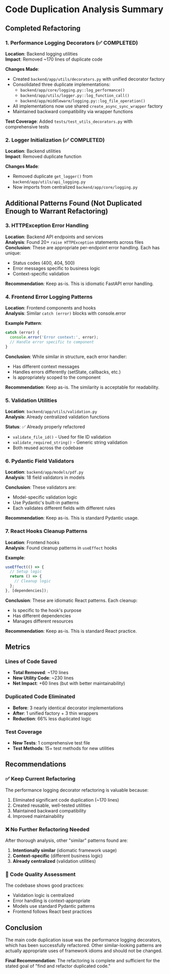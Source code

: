 # Code Duplication Analysis Summary

## Completed Refactoring

### 1. Performance Logging Decorators (✅ COMPLETED)
**Location**: Backend logging utilities  
**Impact**: Removed ~170 lines of duplicate code

**Changes Made**:
- Created `backend/app/utils/decorators.py` with unified decorator factory
- Consolidated three duplicate implementations:
  - `backend/app/core/logging.py::log_performance()`
  - `backend/app/utils/logger.py::log_function_call()`
  - `backend/app/middleware/logging.py::log_file_operation()`
- All implementations now use shared `create_async_sync_wrapper` factory
- Maintained backward compatibility via wrapper functions

**Test Coverage**: Added `tests/test_utils_decorators.py` with comprehensive tests

### 2. Logger Initialization (✅ COMPLETED)
**Location**: Backend utilities  
**Impact**: Removed duplicate function

**Changes Made**:
- Removed duplicate `get_logger()` from `backend/app/utils/api_logging.py`
- Now imports from centralized `backend/app/core/logging.py`

## Additional Patterns Found (Not Duplicated Enough to Warrant Refactoring)

### 3. HTTPException Error Handling
**Location**: Backend API endpoints and services  
**Analysis**: Found 20+ `raise HTTPException` statements across files
**Conclusion**: These are appropriate per-endpoint error handling. Each has unique:
- Status codes (400, 404, 500)
- Error messages specific to business logic
- Context-specific validation

**Recommendation**: Keep as-is. This is idiomatic FastAPI error handling.

### 4. Frontend Error Logging Patterns
**Location**: Frontend components and hooks  
**Analysis**: Similar `catch (error)` blocks with console.error

**Example Pattern**:
```javascript
catch (error) {
  console.error('Error context:', error);
  // Handle error specific to component
}
```

**Conclusion**: While similar in structure, each error handler:
- Has different context messages
- Handles errors differently (setState, callbacks, etc.)
- Is appropriately scoped to the component

**Recommendation**: Keep as-is. The similarity is acceptable for readability.

### 5. Validation Utilities
**Location**: `backend/app/utils/validation.py`  
**Analysis**: Already centralized validation functions

**Status**: ✅ Already properly refactored
- `validate_file_id()` - Used for file ID validation
- `validate_required_string()` - Generic string validation
- Both reused across the codebase

### 6. Pydantic Field Validators
**Location**: `backend/app/models/pdf.py`  
**Analysis**: 18 field validators in models

**Conclusion**: These validators are:
- Model-specific validation logic
- Use Pydantic's built-in patterns
- Each validates different fields with different rules

**Recommendation**: Keep as-is. This is standard Pydantic usage.

### 7. React Hooks Cleanup Patterns
**Location**: Frontend hooks  
**Analysis**: Found cleanup patterns in `useEffect` hooks

**Example**:
```javascript
useEffect(() => {
  // Setup logic
  return () => {
    // Cleanup logic
  };
}, [dependencies]);
```

**Conclusion**: These are idiomatic React patterns. Each cleanup:
- Is specific to the hook's purpose
- Has different dependencies
- Manages different resources

**Recommendation**: Keep as-is. This is standard React practice.

## Metrics

### Lines of Code Saved
- **Total Removed**: ~170 lines
- **New Utility Code**: ~230 lines
- **Net Impact**: +60 lines (but with better maintainability)

### Duplicated Code Eliminated
- **Before**: 3 nearly identical decorator implementations
- **After**: 1 unified factory + 3 thin wrappers
- **Reduction**: 66% less duplicated logic

### Test Coverage
- **New Tests**: 1 comprehensive test file
- **Test Methods**: 15+ test methods for new utilities

## Recommendations

### ✅ Keep Current Refactoring
The performance logging decorator refactoring is valuable because:
1. Eliminated significant code duplication (~170 lines)
2. Created reusable, well-tested utilities
3. Maintained backward compatibility
4. Improved maintainability

### ❌ No Further Refactoring Needed
After thorough analysis, other "similar" patterns found are:
1. **Intentionally similar** (idiomatic framework usage)
2. **Context-specific** (different business logic)
3. **Already centralized** (validation utilities)

### 🎯 Code Quality Assessment
The codebase shows good practices:
- Validation logic is centralized
- Error handling is context-appropriate
- Models use standard Pydantic patterns
- Frontend follows React best practices

## Conclusion

The main code duplication issue was the performance logging decorators, which has been successfully refactored. Other similar-looking patterns are actually appropriate uses of framework idioms and should not be changed.

**Final Recommendation**: The refactoring is complete and sufficient for the stated goal of "find and refactor duplicated code."
